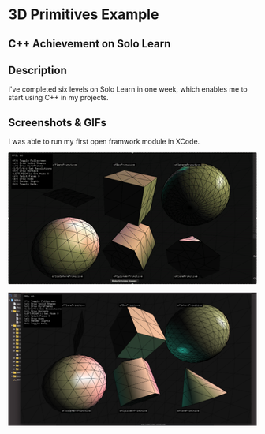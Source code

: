 # 3D Primitives Example

## C++ Achievement on Solo Learn ##



## Description ##

I've completed six levels on Solo Learn in one week, which enables me to start using C++ in my projects. 

## Screenshots & GIFs ##

I was able to run my first open framwork module in XCode. 

![GIF](openframeworks.gif)

![Picture](Openframeworks_3D.png)

